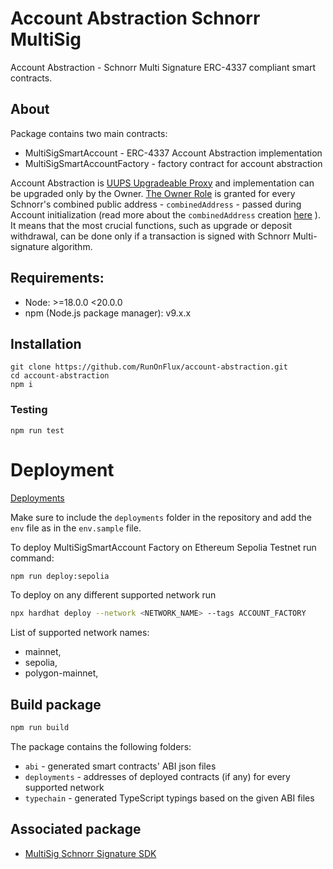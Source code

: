 # Account Abstraction Schnorr MultiSig

Account Abstraction - Schnorr Multi Signature ERC-4337 compliant smart contracts.

## About
Package contains two main contracts:
* MultiSigSmartAccount - ERC-4337 Account Abstraction implementation
* MultiSigSmartAccountFactory - factory contract for account abstraction

Account Abstraction is [UUPS Upgradeable Proxy](https://docs.openzeppelin.com/contracts/5.x/api/proxy#UUPSUpgradeable) and implementation can be upgraded only by the Owner.
[The Owner Role](https://docs.openzeppelin.com/contracts/5.x/api/access#AccessControl) is granted for every Schnorr's combined public address - `combinedAddress` - passed during Account initialization (read more about the `combinedAddress` creation [here](https://www.npmjs.com/package/@runonflux/aa-schnorr-multisig-sdk#0-deploy-multisigsmartaccountfactory-and-create-account-abstraction) ). It means that the most crucial functions, such as upgrade or deposit withdrawal, can be done only if a transaction is signed with Schnorr Multi-signature algorithm. 


## Requirements:

* Node: >=18.0.0 <20.0.0
* npm (Node.js package manager): v9.x.x

## Installation

```
git clone https://github.com/RunOnFlux/account-abstraction.git
cd account-abstraction
npm i
```

### Testing
```
npm run test
```

# Deployment
[Deployments](./deployments.md)

Make sure to include the `deployments` folder in the repository and add the `env` file as in the `env.sample` file.

To deploy MultiSigSmartAccount Factory on Ethereum Sepolia Testnet run command: 
```bash
npm run deploy:sepolia
```

To deploy on any different supported network run
```bash
npx hardhat deploy --network <NETWORK_NAME> --tags ACCOUNT_FACTORY
```
List of supported network names:
  * mainnet,
  * sepolia,
  * polygon-mainnet,


## Build package

```bash
npm run build
```

The package contains the following folders:
* `abi` - generated smart contracts' ABI json files
* `deployments` - addresses of deployed contracts (if any) for every supported network
* `typechain` - generated TypeScript typings based on the given ABI files

## Associated package
* [MultiSig Schnorr Signature SDK](https://www.npmjs.com/package/@runonflux/aa-schnorr-multisig-sdk)
